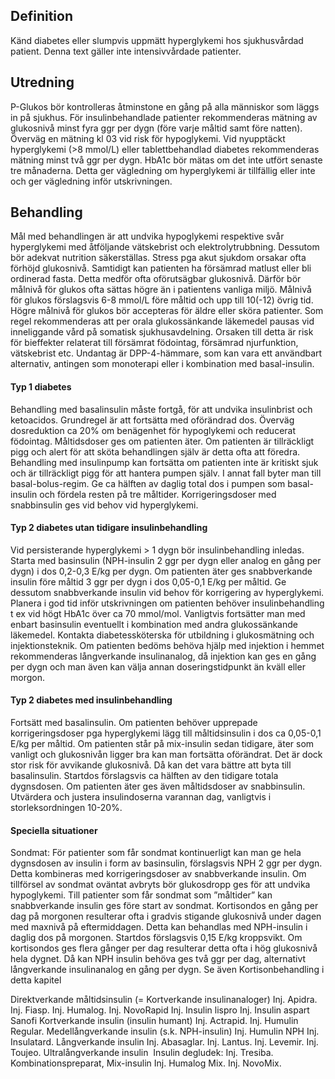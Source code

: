 ## Definition

Känd diabetes eller slumpvis uppmätt hyperglykemi hos sjukhusvårdad patient.
Denna text gäller inte intensivvårdade patienter.

## Utredning

P-Glukos bör kontrolleras åtminstone en gång på alla människor som läggs in på sjukhus.
För insulinbehandlade patienter rekommenderas mätning av glukosnivå minst fyra ggr per dygn (före varje måltid samt före natten). Överväg en mätning kl 03 vid risk för hypoglykemi.
Vid nyupptäckt hyperglykemi (>8 mmol/L) eller tablettbehandlad diabetes rekommenderas mätning minst två ggr per dygn.
HbA1c bör mätas om det inte utfört senaste tre månaderna. Detta ger vägledning om hyperglykemi är tillfällig eller inte och ger vägledning inför utskrivningen.

## Behandling

Mål med behandlingen är att undvika hypoglykemi respektive svår hyperglykemi med åtföljande vätskebrist och elektrolytrubbning. Dessutom bör adekvat nutrition säkerställas. Stress pga akut sjukdom orsakar ofta förhöjd glukosnivå. Samtidigt kan patienten ha försämrad matlust eller bli ordinerad fasta. Detta medför ofta oförutsägbar glukosnivå. Därför bör målnivå för glukos ofta sättas högre än i patientens vanliga miljö.
Målnivå för glukos förslagsvis 6-8 mmol/L före måltid och upp till 10(-12) övrig tid. Högre målnivå för glukos bör accepteras för äldre eller sköra patienter.
Som regel rekommenderas att per orala glukossänkande läkemedel pausas vid inneliggande vård på somatisk sjukhusavdelning. Orsaken till detta är risk för bieffekter relaterat till försämrat födointag, försämrad njurfunktion, vätskebrist etc. Undantag är DPP-4-hämmare, som kan vara ett användbart alternativ, antingen som monoterapi eller i kombination med basal-insulin.

#### Typ 1 diabetes

Behandling med basalinsulin måste fortgå, för att undvika insulinbrist och ketoacidos. Grundregel är att fortsätta med oförändrad dos. Överväg dosreduktion ca 20% om benägenhet för hypoglykemi och reducerat födointag. Måltidsdoser ges om patienten äter.
Om patienten är tillräckligt pigg och alert för att sköta behandlingen själv är detta ofta att föredra.
Behandling med insulinpump kan fortsätta om patienten inte är kritiskt sjuk och är tillräckligt pigg för att hantera pumpen själv. I annat fall byter man till basal-bolus-regim. Ge ca hälften av daglig total dos i pumpen som basal-insulin och fördela resten på tre måltider.
Korrigeringsdoser med snabbinsulin ges vid behov vid hyperglykemi.

#### Typ 2 diabetes utan tidigare insulinbehandling

Vid persisterande hyperglykemi > 1 dygn bör insulinbehandling inledas.
Starta med basinsulin (NPH-insulin 2 ggr per dygn eller analog en gång per dygn) i dos 0,2-0,3 E/kg per dygn.
Om patienten äter ges snabbverkande insulin före måltid 3 ggr per dygn i dos 0,05-0,1 E/kg per måltid.
Ge dessutom snabbverkande insulin vid behov för korrigering av hyperglykemi.
Planera i god tid inför utskrivningen om patienten behöver insulinbehandling t ex vid högt HbA1c över ca 70 mmol/mol. Vanligtvis fortsätter man med enbart basinsulin eventuellt i kombination med andra glukossänkande läkemedel. Kontakta diabetessköterska för utbildning i glukosmätning och injektionsteknik. Om patienten bedöms behöva hjälp med injektion i hemmet rekommenderas långverkande insulinanalog, då injektion kan ges en gång per dygn och man även kan välja annan doseringstidpunkt än kväll eller morgon.

#### Typ 2 diabetes med insulinbehandling

Fortsätt med basalinsulin. Om patienten behöver upprepade korrigeringsdoser pga hyperglykemi lägg till måltidsinsulin i dos ca 0,05-0,1 E/kg per måltid.
Om patienten står på mix-insulin sedan tidigare, äter som vanligt och glukosnivån ligger bra kan man fortsätta oförändrat. Det är dock stor risk för avvikande glukosnivå. Då kan det vara bättre att byta till basalinsulin.
Startdos förslagsvis ca hälften av den tidigare totala dygnsdosen.
Om patienten äter ges även måltidsdoser av snabbinsulin.
Utvärdera och justera insulindoserna varannan dag, vanligtvis i storleksordningen 10-20%.

#### Speciella situationer

Sondmat: För patienter som får sondmat kontinuerligt kan man ge hela dygnsdosen av insulin i form av basinsulin, förslagsvis NPH 2 ggr per dygn. Detta kombineras med korrigeringsdoser av snabbverkande insulin. Om tillförsel av sondmat oväntat avbryts bör glukosdropp ges för att undvika hypoglykemi.
Till patienter som får sondmat som ”måltider” kan snabbverkande insulin ges före start av sondmat.
Kortisondos en gång per dag på morgonen resulterar ofta i gradvis stigande glukosnivå under dagen med maxnivå på eftermiddagen. Detta kan behandlas med NPH-insulin i daglig dos på morgonen. Startdos förslagsvis 0,15 E/kg kroppsvikt.
Om kortisondos ges flera gånger per dag resulterar detta ofta i hög glukosnivå hela dygnet. Då kan NPH insulin behöva ges två ggr per dag, alternativt långverkande insulinanalog en gång per dygn.
Se även Kortisonbehandling i detta kapitel


Direktverkande måltidsinsulin (= Kortverkande insulinanaloger)
Inj. Apidra.
Inj. Fiasp.
Inj. Humalog.
Inj. NovoRapid
Inj. Insulin lispro
Inj. Insulin aspart Sanofi
Kortverkande insulin (insulin humant)
Inj. Actrapid.
Inj. Humulin Regular.
Medellångverkande insulin (s.k. NPH-insulin)
Inj. Humulin NPH
Inj. Insulatard.
Långverkande insulin
Inj. Abasaglar.
Inj. Lantus.
Inj. Levemir.
Inj. Toujeo.
Ultralångverkande insulin 
Insulin degludek: Inj. Tresiba.
Kombinationspreparat, Mix-insulin
Inj. Humalog Mix.
Inj. NovoMix.


